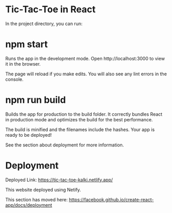 # Tic-Tac-Toe in React

In the project directory, you can run:

# npm start

Runs the app in the development mode.
Open http://localhost:3000 to view it in the browser.

The page will reload if you make edits.
You will also see any lint errors in the console.

# npm run build

Builds the app for production to the build folder.
It correctly bundles React in production mode and optimizes the build for the best performance.

The build is minified and the filenames include the hashes.
Your app is ready to be deployed!

See the section about deployment for more information.

# Deployment

Deployed Link: https://tic-tac-toe-kalki.netlify.app/

This website deployed using Netify.

This section has moved here: https://facebook.github.io/create-react-app/docs/deployment
